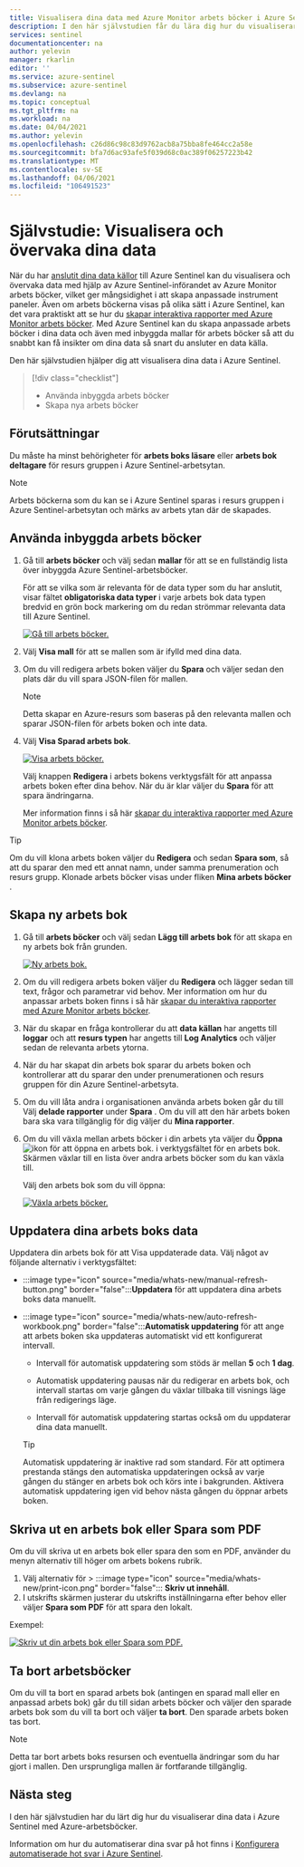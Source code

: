 ```yaml
---
title: Visualisera dina data med Azure Monitor arbets böcker i Azure Sentinel | Microsoft Docs
description: I den här självstudien får du lära dig hur du visualiserar dina data med hjälp av arbets böcker i Azure Sentinel.
services: sentinel
documentationcenter: na
author: yelevin
manager: rkarlin
editor: ''
ms.service: azure-sentinel
ms.subservice: azure-sentinel
ms.devlang: na
ms.topic: conceptual
ms.tgt_pltfrm: na
ms.workload: na
ms.date: 04/04/2021
ms.author: yelevin
ms.openlocfilehash: c26d86c98c83d9762acb8a75bba8fe464cc2a58e
ms.sourcegitcommit: bfa7d6ac93afe5f039d68c0ac389f06257223b42
ms.translationtype: MT
ms.contentlocale: sv-SE
ms.lasthandoff: 04/06/2021
ms.locfileid: "106491523"
---
```

# <a name="tutorial-visualize-and-monitor-your-data"></a>Självstudie: Visualisera och övervaka dina data

När du har [anslutit dina data källor](quickstart-onboard.md) till Azure Sentinel kan du visualisera och övervaka data med hjälp av Azure Sentinel-införandet av Azure Monitor arbets böcker, vilket ger mångsidighet i att skapa anpassade instrument paneler. Även om arbets böckerna visas på olika sätt i Azure Sentinel, kan det vara praktiskt att se hur du [skapar interaktiva rapporter med Azure Monitor arbets böcker](../azure-monitor/visualize/workbooks-overview.md). Med Azure Sentinel kan du skapa anpassade arbets böcker i dina data och även med inbyggda mallar för arbets böcker så att du snabbt kan få insikter om dina data så snart du ansluter en data källa.

Den här självstudien hjälper dig att visualisera dina data i Azure Sentinel.
> [!div class="checklist"]
> * Använda inbyggda arbets böcker
> * Skapa nya arbets böcker

## <a name="prerequisites"></a>Förutsättningar

Du måste ha minst behörigheter för **arbets boks läsare** eller **arbets bok deltagare** för resurs gruppen i Azure Sentinel-arbetsytan.

> [!NOTE]
> Arbets böckerna som du kan se i Azure Sentinel sparas i resurs gruppen i Azure Sentinel-arbetsytan och märks av arbets ytan där de skapades.

## <a name="use-built-in-workbooks"></a>Använda inbyggda arbets böcker

1. Gå till **arbets böcker** och välj sedan **mallar** för att se en fullständig lista över inbyggda Azure Sentinel-arbetsböcker. 

    För att se vilka som är relevanta för de data typer som du har anslutit, visar fältet **obligatoriska data typer** i varje arbets bok data typen bredvid en grön bock markering om du redan strömmar relevanta data till Azure Sentinel.

    [![Gå till arbets böcker. ](media/tutorial-monitor-data/access-workbooks.png)](media/tutorial-monitor-data/access-workbooks.png#lightbox)

1. Välj **Visa mall** för att se mallen som är ifylld med dina data.

1. Om du vill redigera arbets boken väljer du **Spara** och väljer sedan den plats där du vill spara JSON-filen för mallen.

   > [!NOTE]
   > Detta skapar en Azure-resurs som baseras på den relevanta mallen och sparar JSON-filen för arbets boken och inte data.


1. Välj **Visa Sparad arbets bok**. 

    [![Visa arbets böcker. ](media/tutorial-monitor-data/workbook-graph.png)](media/tutorial-monitor-data/workbook-graph.png#lightbox)

    Välj knappen **Redigera** i arbets bokens verktygsfält för att anpassa arbets boken efter dina behov. När du är klar väljer du **Spara** för att spara ändringarna.

    Mer information finns i så här [skapar du interaktiva rapporter med Azure Monitor arbets böcker](../azure-monitor/visualize/workbooks-overview.md).

> [!TIP]
> Om du vill klona arbets boken väljer du **Redigera** och sedan **Spara som**, så att du sparar den med ett annat namn, under samma prenumeration och resurs grupp.
> Klonade arbets böcker visas under fliken **Mina arbets böcker** .
>
## <a name="create-new-workbook"></a>Skapa ny arbets bok

1. Gå till **arbets böcker** och välj sedan **Lägg till arbets bok** för att skapa en ny arbets bok från grunden.

    [![Ny arbets bok. ](media/tutorial-monitor-data/create-workbook.png)](media/tutorial-monitor-data/create-workbook.png#lightbox)

1. Om du vill redigera arbets boken väljer du **Redigera** och lägger sedan till text, frågor och parametrar vid behov. Mer information om hur du anpassar arbets boken finns i så här [skapar du interaktiva rapporter med Azure Monitor arbets böcker](../azure-monitor/visualize/workbooks-overview.md). 

1. När du skapar en fråga kontrollerar du att **data källan** har angetts till **loggar** och att **resurs typen** har angetts till **Log Analytics** och väljer sedan de relevanta arbets ytorna. 

1. När du har skapat din arbets bok sparar du arbets boken och kontrollerar att du sparar den under prenumerationen och resurs gruppen för din Azure Sentinel-arbetsyta.

1. Om du vill låta andra i organisationen använda arbets boken går du till Välj **delade rapporter** under **Spara** . Om du vill att den här arbets boken bara ska vara tillgänglig för dig väljer du **Mina rapporter**.

1. Om du vill växla mellan arbets böcker i din arbets yta väljer du **Öppna** ![ ikon för att öppna en arbets bok.](./media/tutorial-monitor-data/switch.png) i verktygsfältet för en arbets bok. Skärmen växlar till en lista över andra arbets böcker som du kan växla till.

    Välj den arbets bok som du vill öppna:

    [![Växla arbets böcker. ](media/tutorial-monitor-data/switch-workbooks.png)](media/tutorial-monitor-data/switch-workbooks.png#lightbox)

## <a name="refresh-your-workbook-data"></a>Uppdatera dina arbets boks data

Uppdatera din arbets bok för att Visa uppdaterade data. Välj något av följande alternativ i verktygsfältet:

- :::image type="icon" source="media/whats-new/manual-refresh-button.png" border="false":::**Uppdatera** för att uppdatera dina arbets boks data manuellt.

- :::image type="icon" source="media/whats-new/auto-refresh-workbook.png" border="false":::**Automatisk uppdatering** för att ange att arbets boken ska uppdateras automatiskt vid ett konfigurerat intervall.

    - Intervall för automatisk uppdatering som stöds är mellan **5** och **1 dag**.

    - Automatisk uppdatering pausas när du redigerar en arbets bok, och intervall startas om varje gången du växlar tillbaka till visnings läge från redigerings läge.

    - Intervall för automatisk uppdatering startas också om du uppdaterar dina data manuellt.

    > [!TIP]
    > Automatisk uppdatering är inaktive rad som standard. För att optimera prestanda stängs den automatiska uppdateringen också av varje gången du stänger en arbets bok och körs inte i bakgrunden. Aktivera automatisk uppdatering igen vid behov nästa gången du öppnar arbets boken.
    >

## <a name="print-a-workbook-or-save-as-pdf"></a>Skriva ut en arbets bok eller Spara som PDF

Om du vill skriva ut en arbets bok eller spara den som en PDF, använder du menyn alternativ till höger om arbets bokens rubrik.

1. Välj alternativ för > :::image type="icon" source="media/whats-new/print-icon.png" border="false"::: **Skriv ut innehåll**. 
2. I utskrifts skärmen justerar du utskrifts inställningarna efter behov eller väljer **Spara som PDF** för att spara den lokalt.

Exempel:

[![Skriv ut din arbets bok eller Spara som PDF. ](media/whats-new/print-workbook.png)](media/whats-new/print-workbook.png#lightbox)

## <a name="how-to-delete-workbooks"></a>Ta bort arbetsböcker

Om du vill ta bort en sparad arbets bok (antingen en sparad mall eller en anpassad arbets bok) går du till sidan arbets böcker och väljer den sparade arbets bok som du vill ta bort och väljer **ta bort**. Den sparade arbets boken tas bort.

> [!NOTE]
> Detta tar bort arbets boks resursen och eventuella ändringar som du har gjort i mallen. Den ursprungliga mallen är fortfarande tillgänglig.

## <a name="next-steps"></a>Nästa steg

I den här självstudien har du lärt dig hur du visualiserar dina data i Azure Sentinel med Azure-arbetsböcker.

Information om hur du automatiserar dina svar på hot finns i [Konfigurera automatiserade hot svar i Azure Sentinel](tutorial-respond-threats-playbook.md).
